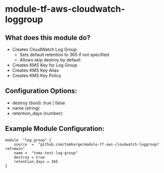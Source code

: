 # module-tf-aws-cloudwatch-loggroup

## What does this module do?

-   Creates CloudWatch Log Group
    -   Sets default retention to 365 if not specified
    -   Allows skip destroy by default
-   Creates KMS Key for Log Group
-   Creates KMS Key Alias
-   Creates KMS Key Policy

## Configuration Options:

-   destroy (bool): true | false
-   name (string)
-   retention_days (number):

## Example Module Configuration:

```
module  "log_group" {
	source  =  "github.com/tomburge/module-tf-aws-cloudwatch-loggroup?ref=main"
	name =  "toms-test-log-group"
	destroy = true
	retention_days = 365
}
```
